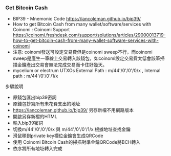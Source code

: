 ### Get Bitcoin Cash

* BIP39 - Mnemonic Code https://iancoleman.github.io/bip39/
* How to get Bitcoin Cash from many wallet/software/services with Coinomi : Coinomi Support  https://coinomi.freshdesk.com/support/solutions/articles/29000013719-how-to-get-bitcoin-cash-from-many-wallet-software-services-with-coinomi
* 注意: coinomi發送可設定交易費但是coinomi sweep不行，而coinomi sweep是產生一筆線上交易轉入該錢包，如coinomi設定交易費太低會該筆掃描金鑰產出交易會無法完成交易而卡住好幾天。
* mycelium or electrum UTXOs External Path : m/44'/0'/0'/0/x , Internal path : m/44'/0'/0'/1/x

步驟說明

* 原錢包匯出bip39密詞
* 原錢包抄寫所有未花費支出的地址
* https://iancoleman.github.io/bip39/ 另存新檔不用網路版本
* 開啟另存新檔的HTML
* 輸入bip39密詞
* 切換m/44'/0'/0'/0/x 與 m/44'/0'/0'/1/x 根據地址查找金鑰
* 滑鼠移到private key欄位金鑰會生成QRCode
* 使用 Coinomi Bitcoin Cash的掃描對準金鑰QRCode將BCH轉入
* 依序將所有地址轉入完成


